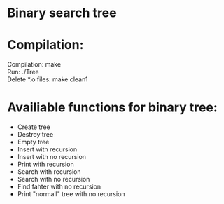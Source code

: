 # Binary search tree

# Compilation:
Compilation: make<br />
Run: ./Tree<br />
Delete *.o files: make clean1

# Availiable functions for binary tree:
- Create tree
- Destroy tree
- Empty tree
- Insert with recursion
- Insert with no recursion
- Print with recursion
- Search with recursion
- Search with no recursion
- Find fahter with no recursion
- Print "normall" tree with no recursion
